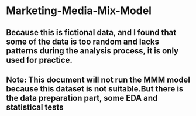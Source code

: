 # Marketing-Media-Mix-Model
## Because this is fictional data, and I found that some of the data is too random and lacks patterns during the analysis process, it is only used for practice.
## Note: This document will not run the MMM model because this dataset is not suitable.But there is the data preparation part, some EDA and statistical tests
